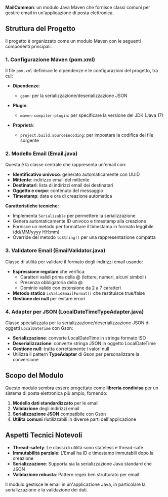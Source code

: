 **MailCommon**: un modulo Java Maven che fornisce classi comuni per gestire email in un'applicazione di posta elettronica.

## Struttura del Progetto

Il progetto è organizzato come un modulo Maven con le seguenti componenti principali:

### 1. **Configurazione Maven (pom.xml)**
Il file `pom.xml` definisce le dipendenze e le configurazioni del progetto, tra cui:
- **Dipendenze**:
  - `gson`: per la serializzazione/deserializzazione JSON

- **Plugin**:
  - `maven-compiler-plugin`: per specificare la versione del JDK (Java 17)
    
- **Proprietà**:
    - `project.build.sourceEncoding`: per impostare la codifica dei file sorgente

### 2. **Modello Email (Email.java)**
Questa è la classe centrale che rappresenta un'email con:
- **Identificativo univoco**: generato automaticamente con UUID
- **Mittente**: indirizzo email del mittente
- **Destinatari**: lista di indirizzi email dei destinatari
- **Oggetto e corpo**: contenuto del messaggio
- **Timestamp**: data e ora di creazione automatica

**Caratteristiche tecniche:**
- Implementa `Serializable` per permettere la serializzazione
- Genera automaticamente ID univoco e timestamp alla creazione
- Fornisce un metodo per formattare il timestamp in formato leggibile (dd/MM/yyyy HH:mm)
- Override del metodo `toString()` per una rappresentazione compatta

### 3. **Validatore Email (EmailValidator.java)**
Classe di utilità per validare il formato degli indirizzi email usando:
- **Espressione regolare** che verifica:
    - Caratteri validi prima della @ (lettere, numeri, alcuni simboli)
    - Presenza obbligatoria della @
    - Dominio valido con estensione da 2 a 7 caratteri
- **Metodo statico** `isValidEmailFormat()` che restituisce true/false
- **Gestione dei null** per evitare errori

### 4. **Adapter per JSON (LocalDateTimeTypeAdapter.java)**
Classe specializzata per la serializzazione/deserializzazione JSON di oggetti `LocalDateTime` con Gson:
- **Serializzazione**: converte LocalDateTime in stringa formato ISO
- **Deserializzazione**: converte stringa JSON in oggetto LocalDateTime
- **Gestione null**: tratta correttamente i valori null
- Utilizza il pattern **TypeAdapter** di Gson per personalizzare la conversione

## Scopo del Modulo

Questo modulo sembra essere progettato come **libreria condivisa** per un sistema di posta elettronica più ampio, fornendo:

1. **Modello dati standardizzato** per le email
2. **Validazione** degli indirizzi email
3. **Serializzazione JSON** compatibile con Gson
4. **Utilità comuni** riutilizzabili in diverse parti dell'applicazione

## Aspetti Tecnici Notevoli

- **Thread-safety**: Le classi di utilità sono stateless e thread-safe
- **Immutabilità parziale**: L'Email ha ID e timestamp immutabili dopo la creazione
- **Serializzazione**: Supporta sia la serializzazione Java standard che JSON
- **Validazione robusta**: Pattern regex ben strutturato per email

Il modulo gestisce le email in un'applicazione Java, in particolare la serializzazione e la validazione dei dati.